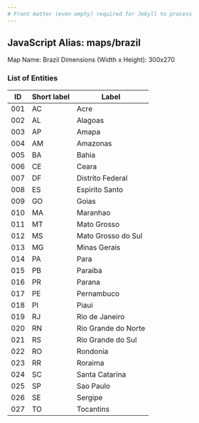 ```yaml
---
# Front matter (even empty) required for Jekyll to process
---
```


## JavaScript Alias: maps/brazil

Map Name: Brazil
Dimensions (Width x Height): 300x270





### List of Entities

ID | Short label | Label
---|---|---|
001|AC|Acre
002|AL|Alagoas
003|AP|Amapa
004|AM|Amazonas
005|BA|Bahia
006|CE|Ceara
007|DF|Distrito Federal
008|ES|Espirito Santo
009|GO|Goias
010|MA|Maranhao
011|MT|Mato Grosso
012|MS|Mato Grosso do Sul
013|MG|Minas Gerais
014|PA|Para
015|PB|Paraiba
016|PR|Parana
017|PE|Pernambuco
018|PI|Piaui
019|RJ|Rio de Janeiro
020|RN|Rio Grande do Norte
021|RS|Rio Grande do Sul
022|RO|Rondonia
023|RR|Roraima
024|SC|Santa Catarina
025|SP|Sao Paulo
026|SE|Sergipe
027|TO|Tocantins

